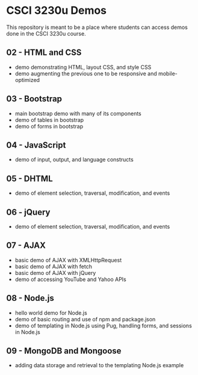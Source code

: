 # CSCI 3230u Demos

This repository is meant to be a place where students can access demos done in the CSCI 3230u course.

## 02 - HTML and CSS

- demo demonstrating HTML, layout CSS, and style CSS
- demo augmenting the previous one to be responsive and mobile-optimized

## 03 - Bootstrap

- main bootstrap demo with many of its components
- demo of tables in bootstrap
- demo of forms in bootstrap

## 04 - JavaScript

- demo of input, output, and language constructs

## 05 - DHTML

- demo of element selection, traversal, modification, and events

## 06 - jQuery

- demo of element selection, traversal, modification, and events

## 07 - AJAX

- basic demo of AJAX with XMLHttpRequest
- basic demo of AJAX with fetch
- basic demo of AJAX with jQuery
- demo of accessing YouTube and Yahoo APIs

## 08 - Node.js

- hello world demo for Node.js
- demo of basic routing and use of npm and package.json
- demo of templating in Node.js using Pug, handling forms, and sessions in Node.js

## 09 - MongoDB and Mongoose

- adding data storage and retrieval to the templating Node.js example
